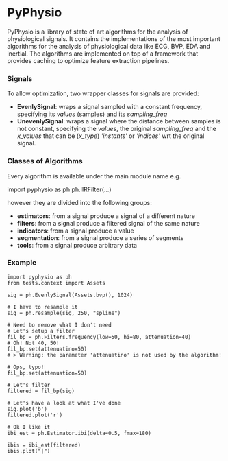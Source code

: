 # PyPhysio

PyPhysio is a library of state of art algorithms for the analysis of physiological signals.
It contains the implementations of the most important algorithms for the analysis of physiological data like ECG, BVP, EDA and inertial.
The algorithms are implemented on top of a framework that provides caching to optimize feature extraction pipelines.

### Signals
To allow optimization, two wrapper classes for signals are provided:
- **EvenlySignal**: wraps a signal sampled with a constant frequency, specifying its _values_ (samples) and its _sampling_freq_
- **UnevenlySignal**: wraps a signal where the distance between samples is not constant, specifying the _values_, the original _sampling_freq_ and the _x_values_ that can be (_x_type_) _'instants'_ or _'indices'_ wrt the original signal.

### Classes of Algorithms
Every algorithm is available under the main module name e.g.

import pyphysio as ph
ph.IIRFilter(...)

however they are divided into the following groups:

- **estimators**: from a signal produce a signal of a different nature
- **filters**: from a signal produce a filtered signal of the same nature
- **indicators**: from a signal produce a value
- **segmentation**: from a signal produce a series of segments
- **tools**: from a signal produce arbitrary data

### Example
    import pyphysio as ph
    from tests.context import Assets
     
    sig = ph.EvenlySignal(Assets.bvp(), 1024)
     
    # I have to resample it
    sig = ph.resample(sig, 250, "spline")
     
    # Need to remove what I don't need
    # Let's setup a filter
    fil_bp = ph.Filters.frequency(low=50, hi=80, attenuation=40)
    # Oh! Not 40, 50!
    fil_bp.set(attenuatino=50)
    # > Warning: the parameter 'attenuatino' is not used by the algorithm!
     
    # Ops, typo!
    fil_bp.set(attenuation=50)
     
    # Let's filter
    filtered = fil_bp(sig)
     
    # Let's have a look at what I've done
    sig.plot('b')
    filtered.plot('r')
     
    # Ok I like it
    ibi_est = ph.Estimator.ibi(delta=0.5, fmax=180)
     
    ibis = ibi_est(filtered)
    ibis.plot("|")
     